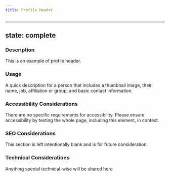 ```yaml
---
title: Profile Header
---
```


---
state: complete
---

### Description
This is an example of profile header.

### Usage
A quick description for a person that includes a thumbnail image, their name, job, affiliation or group, and basic contact information.

### Accessibility Considerations
There are no specific requirements for accessibility. Please ensure accessibility by testing the whole page, including this element, in context.

### SEO Considerations
This section is left intentionally blank and is for future consideration.

### Technical Considerations
Anything special technical-wise will be shared here.

